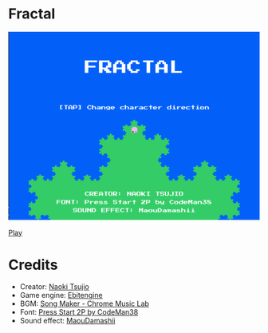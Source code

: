 # Fractal

![Fractal](https://github.com/tsujio/game-fractal/blob/main/image.png?raw=true)

[Play](https://game.tsujio.org/game.html?title=fractal)

# Credits

- Creator: [Naoki Tsujio](https://www.tsujio.org/)
- Game engine: [Ebitengine](https://ebitengine.org/)
- BGM: [Song Maker - Chrome Music Lab](https://musiclab.chromeexperiments.com/Song-Maker/)
- Font: [Press Start 2P by CodeMan38](https://fonts.google.com/specimen/Press+Start+2P)
- Sound effect: [MaouDamashii](https://maou.audio/)